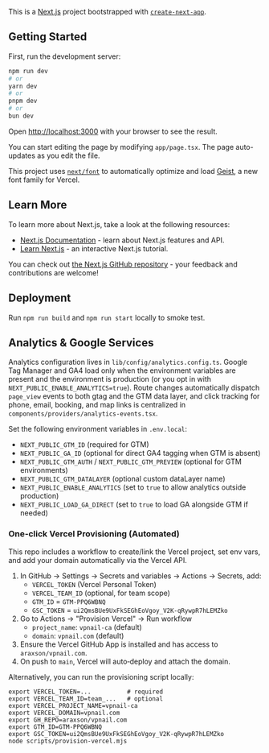 This is a [Next.js](https://nextjs.org) project bootstrapped with [`create-next-app`](https://nextjs.org/docs/app/api-reference/cli/create-next-app).

## Getting Started

First, run the development server:

```bash
npm run dev
# or
yarn dev
# or
pnpm dev
# or
bun dev
```

Open [http://localhost:3000](http://localhost:3000) with your browser to see the result.

You can start editing the page by modifying `app/page.tsx`. The page auto-updates as you edit the file.

This project uses [`next/font`](https://nextjs.org/docs/app/building-your-application/optimizing/fonts) to automatically optimize and load [Geist](https://vercel.com/font), a new font family for Vercel.

## Learn More

To learn more about Next.js, take a look at the following resources:

- [Next.js Documentation](https://nextjs.org/docs) - learn about Next.js features and API.
- [Learn Next.js](https://nextjs.org/learn) - an interactive Next.js tutorial.

You can check out [the Next.js GitHub repository](https://github.com/vercel/next.js) - your feedback and contributions are welcome!

## Deployment

Run `npm run build` and `npm run start` locally to smoke test.

## Analytics & Google Services

Analytics configuration lives in `lib/config/analytics.config.ts`. Google Tag Manager and GA4 load only when the environment variables are present and the environment is production (or you opt in with `NEXT_PUBLIC_ENABLE_ANALYTICS=true`). Route changes automatically dispatch `page_view` events to both gtag and the GTM data layer, and click tracking for phone, email, booking, and map links is centralized in `components/providers/analytics-events.tsx`.

Set the following environment variables in `.env.local`:

- `NEXT_PUBLIC_GTM_ID` (required for GTM)
- `NEXT_PUBLIC_GA_ID` (optional for direct GA4 tagging when GTM is absent)
- `NEXT_PUBLIC_GTM_AUTH` / `NEXT_PUBLIC_GTM_PREVIEW` (optional for GTM environments)
- `NEXT_PUBLIC_GTM_DATALAYER` (optional custom dataLayer name)
- `NEXT_PUBLIC_ENABLE_ANALYTICS` (set to `true` to allow analytics outside production)
- `NEXT_PUBLIC_LOAD_GA_DIRECT` (set to `true` to load GA alongside GTM if needed)

### One‑click Vercel Provisioning (Automated)

This repo includes a workflow to create/link the Vercel project, set env vars, and add your domain automatically via the Vercel API.

1. In GitHub → Settings → Secrets and variables → Actions → Secrets, add:
   - `VERCEL_TOKEN` (Vercel Personal Token)
   - `VERCEL_TEAM_ID` (optional, for team scope)
   - `GTM_ID` = `GTM-PPQ6WBNQ`
   - `GSC_TOKEN` = `ui2QmsBUe9UxFkSEGhEoVgoy_V2K-qRywpR7hLEMZko`
2. Go to Actions → "Provision Vercel" → Run workflow
   - `project_name`: `vpnail-ca` (default)
   - `domain`: `vpnail.com` (default)
3. Ensure the Vercel GitHub App is installed and has access to `araxson/vpnail.com`.
4. On push to `main`, Vercel will auto‑deploy and attach the domain.

Alternatively, you can run the provisioning script locally:

```
export VERCEL_TOKEN=...          # required
export VERCEL_TEAM_ID=team_...   # optional
export VERCEL_PROJECT_NAME=vpnail-ca
export VERCEL_DOMAIN=vpnail.com
export GH_REPO=araxson/vpnail.com
export GTM_ID=GTM-PPQ6WBNQ
export GSC_TOKEN=ui2QmsBUe9UxFkSEGhEoVgoy_V2K-qRywpR7hLEMZko
node scripts/provision-vercel.mjs
```
